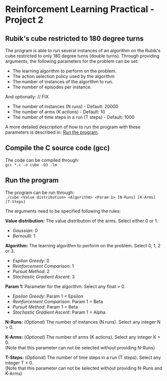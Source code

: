 # Reinforcement Learning Practical - Project 2
## Rubik's cube restricted to 180 degree turns
The program is able to run several instances of an algorithm on the Rubik's cube restricted to only 180 degree turns (double turns).
Through providing arguments, the following parameters for the problem can be set:
* The learning algorithm to perform on the problem.
* The action selection policy used by the algorithm
* The number of instances of the algorithm to run.
* The number of episodes per instance.

And optionally: // FIX
* The number of instances (N runs) - Default: 20000
* The number of arms (K actions) - Default: 10
* The number of time steps in a run (T steps) - Default: 1000

A more detailed description of how to run the program with these parameters is described in: [Run the program](#run-the-program).

## Compile the C source code (gcc)
The code can be compiled through:  
`gcc *.c -o cube -O3 -lm`

## Run the program
The program can be run through:  
`./cube <Value distribution> <Algorithm> <Param 1> [N-Runs] [K-Arms] [T-Steps]`

The arguments need to be specified following the rules:

**Value distribution:** The value distribution of the arms. Select either 0 or 1.
* _Gaussian_: 0
* _Bernoulli_: 1

**Algorithm:** The learning algorithm to perform on the problem. Select 0, 1, 2 or 3.
* _Espilon Greedy_: 0
* _Reinforcement Comparison_: 1
* _Pursuit Method_: 2
* _Stochastic Gradient Ascent_: 3

**Param 1:** Parameter for the algorithm. Select any float > 0.
* _Epsilon Greedy_: Param 1 = Epsilon
* _Reinforcement Comparison_: Param 1 = Beta
* _Pursuit Method_: Param 1 = Beta
* _Stochastic Gradient Ascent_: Param 1 = Alpha

**N-Runs:** (_Optional_) The number of instances (N runs). Select any integer N > 0.

**K-Arms:** (_Optional_) The number of arms (K actions). Select any integer K > 0.  
(Note that this parameter can not be selected without providing N-Runs)

**T-Steps:** (_Optional_) The number of time steps in a run (T steps). Select any integer T > 0.  
(Note that this parameter can not be selected without providing N-Runs and K-Arms)